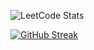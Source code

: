 ![LeetCode Stats](https://leetcard.jacoblin.cool/logesh08?theme=nord&font=Rubik&ext=heatmap)

[![GitHub Streak](https://streak-stats.demolab.com?user=logesh08&theme=dark&short_numbers=true)](https://git.io/streak-stats)

